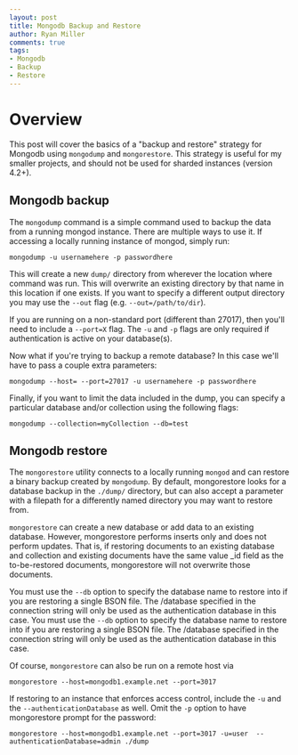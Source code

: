 ```yaml
---
layout: post
title: Mongodb Backup and Restore
author: Ryan Miller
comments: true
tags:
- Mongodb
- Backup
- Restore
---
```


# Overview
This post will cover the basics of a "backup and restore" strategy for Mongodb using `mongodump` and `mongorestore`. This strategy is useful for my smaller projects, and should not be used for sharded instances (version 4.2+).

## Mongodb backup
The `mongodump` command is a simple command used to backup the data from a running mongod instance. There are multiple ways to use it. If accessing a locally running instance of mongod, simply run:
```
mongodump -u usernamehere -p passwordhere
```
This will create a new `dump/` directory from wherever the location where command was run. This will overwrite an existing directory by that name in this location if one exists. If you want to specify a different output directory you may use the `--out` flag (e.g. `--out=/path/to/dir`).  

If you are running on a non-standard port (different than 27017), then you'll need to include a `--port=X` flag. The `-u` and `-p` flags are only required if authentication is active on your database(s).  

Now what if you're trying to backup a remote database? In this case we'll have to pass a couple extra parameters:
```
mongodump --host= --port=27017 -u usernamehere -p passwordhere
```
  
Finally, if you want to limit the data included in the dump, you can specify a particular database and/or collection using the following flags:
```
mongodump --collection=myCollection --db=test
```

## Mongodb restore
The `mongorestore` utility connects to a locally running `mongod` and can restore a binary backup created by `mongodump`. By default, mongorestore looks for a database backup in the `./dump/` directory, but can also accept a parameter with a filepath for a differently named directory you may want to restore from.  

`mongorestore` can create a new database or add data to an existing database. However, mongorestore performs inserts only and does not perform updates. That is, if restoring documents to an existing database and collection and existing documents have the same value _id field as the to-be-restored documents, mongorestore will not overwrite those documents.

You must use the `--db` option to specify the database name to restore into if you are restoring a single BSON file. The /database specified in the connection string will only be used as the authentication database in this case.
You must use the `--db` option to specify the database name to restore into if you are restoring a single BSON file. The /database specified in the connection string will only be used as the authentication database in this case.

Of course, `mongorestore` can also be run on a remote host via  
```
mongorestore --host=mongodb1.example.net --port=3017
```
If restoring to an instance that enforces access control, include the `-u` and the `--authenticationDatabase` as well. Omit the `-p` option to have mongorestore prompt for the password:
```
mongorestore --host=mongodb1.example.net --port=3017 -u=user  --authenticationDatabase=admin ./dump
```
